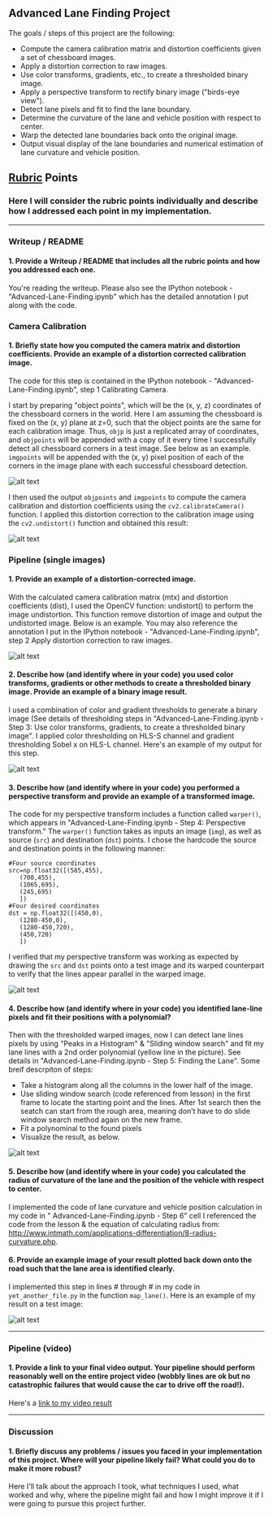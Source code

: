 ## Advanced Lane Finding Project

The goals / steps of this project are the following:

* Compute the camera calibration matrix and distortion coefficients given a set of chessboard images.
* Apply a distortion correction to raw images.
* Use color transforms, gradients, etc., to create a thresholded binary image.
* Apply a perspective transform to rectify binary image ("birds-eye view").
* Detect lane pixels and fit to find the lane boundary.
* Determine the curvature of the lane and vehicle position with respect to center.
* Warp the detected lane boundaries back onto the original image.
* Output visual display of the lane boundaries and numerical estimation of lane curvature and vehicle position.

[//]: # (Image References)

[image1]: ./output_images/calibration_image_corners.JPG  "Calibration Image with Founded Corners"
[image2]: ./output_images/distortion_corrected_2.JPG  "Undistortion calibration images"
[image3]: ./output_images/distortion_corrected_test_image.JPG "Undistortion test images"
[image4]: ./output_images/pipeline_binary_3.JPG "Binary Example"
[image5]: ./output_images/warped.JPG "Warp Example"
[image6]: ./output_images/finding_lane.JPG "Fit Visual"
[image7]: ./examples/example_output.jpg "Output"
[video1]: ./project_video.mp4 "Video"

## [Rubric](https://review.udacity.com/#!/rubrics/571/view) Points

### Here I will consider the rubric points individually and describe how I addressed each point in my implementation.  

---

### Writeup / README

#### 1. Provide a Writeup / README that includes all the rubric points and how you addressed each one.  

You're reading the writeup. Please also see the IPython notebook - "Advanced-Lane-Finding.ipynb" which has the detailed annotation I put along with the code.

### Camera Calibration

#### 1. Briefly state how you computed the camera matrix and distortion coefficients. Provide an example of a distortion corrected calibration image.

The code for this step is contained in the IPython notebook - "Advanced-Lane-Finding.ipynb", step 1 Calibrating Camera.

I start by preparing "object points", which will be the (x, y, z) coordinates of the chessboard corners in the world. Here I am assuming the chessboard is fixed on the (x, y) plane at z=0, such that the object points are the same for each calibration image.  Thus, `objp` is just a replicated array of coordinates, and `objpoints` will be appended with a copy of it every time I successfully detect all chessboard corners in a test image. See below as an example.  `imgpoints` will be appended with the (x, y) pixel position of each of the corners in the image plane with each successful chessboard detection.  

![alt text][image1]

I then used the output `objpoints` and `imgpoints` to compute the camera calibration and distortion coefficients using the `cv2.calibrateCamera()` function.  I applied this distortion correction to the calibration image using the `cv2.undistort()` function and obtained this result: 

![alt text][image2]

### Pipeline (single images)

#### 1. Provide an example of a distortion-corrected image.

With the calculated camera calibration matrix (mtx) and distortion coefficients (dist), I used the OpenCV function: undistort() to perform the image undistortion. This function remove distortion of image and output the undistorted image. Below is an example. You may also reference the annotation I put in the IPython notebook - "Advanced-Lane-Finding.ipynb", step 2 Apply distortion correction to raw images. 

![alt text][image3]

#### 2. Describe how (and identify where in your code) you used color transforms, gradients or other methods to create a thresholded binary image.  Provide an example of a binary image result.

I used a combination of color and gradient thresholds to generate a binary image (See details of thresholding steps in "Advanced-Lane-Finding.ipynb - Step 3: Use color transforms, gradients, to create a thresholded binary image". I applied color thresholding on HLS-S channel and gradient thresholding Sobel x on HLS-L channel. Here's an example of my output for this step.

![alt text][image4]

#### 3. Describe how (and identify where in your code) you performed a perspective transform and provide an example of a transformed image.

The code for my perspective transform includes a function called `warper()`, which appears in "Advanced-Lane-Finding.ipynb - Step 4: Perspective transform."  The `warper()` function takes as inputs an image (`img`), as well as source (`src`) and destination (`dst`) points.  I chose the hardcode the source and destination points in the following manner:

    #Four source coordinates
    src=np.float32([(585,455),
       (700,455), 
       (1065,695),
       (245,695) 
       ]) 
    #Four desired coordinates
    dst = np.float32([(450,0),
       (1280-450,0),
       (1280-450,720),
       (450,720)
       ])

I verified that my perspective transform was working as expected by drawing the `src` and `dst` points onto a test image and its warped counterpart to verify that the lines appear parallel in the warped image.

![alt text][image5]

#### 4. Describe how (and identify where in your code) you identified lane-line pixels and fit their positions with a polynomial?

Then with the thresholded warped images, now I can detect lane lines pixels by using "Peaks in a Histogram" & "Sliding window search" and fit my lane lines with a 2nd order polynomial (yellow line in the picture). See details in "Advanced-Lane-Finding.ipynb - Step 5: Finding the Lane". 
Some breif descrpiton of steps:
- Take a histogram along all the columns in the lower half of the image.
- Use sliding window search (code referenced from lesson) in the first frame to locate the starting point and the lines. After 1st search then the seatch can start from the rough area, meaning don’t have to do slide window search method again on the new frame.
- Fit a polynominal to the found pixels
- Visualize the result, as below.

![alt text][image6]

#### 5. Describe how (and identify where in your code) you calculated the radius of curvature of the lane and the position of the vehicle with respect to center.

I implemented the code of lane curvature and vehicle position calculation in my code in " Advanced-Lane-Finding.ipynb - Step 6" cell
I referenced the code from the lesson & the equation of calculating radius from: http://www.intmath.com/applications-differentiation/8-radius-curvature.php.


#### 6. Provide an example image of your result plotted back down onto the road such that the lane area is identified clearly.

I implemented this step in lines # through # in my code in `yet_another_file.py` in the function `map_lane()`.  Here is an example of my result on a test image:

![alt text][image6]

---

### Pipeline (video)

#### 1. Provide a link to your final video output.  Your pipeline should perform reasonably well on the entire project video (wobbly lines are ok but no catastrophic failures that would cause the car to drive off the road!).

Here's a [link to my video result](./project_video.mp4)

---

### Discussion

#### 1. Briefly discuss any problems / issues you faced in your implementation of this project.  Where will your pipeline likely fail?  What could you do to make it more robust?

Here I'll talk about the approach I took, what techniques I used, what worked and why, where the pipeline might fail and how I might improve it if I were going to pursue this project further.  
